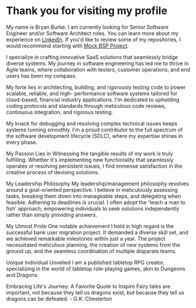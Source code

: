 # Thank you for visiting my profile
My name is Bryan Burke. I am currently looking for Senior Software Engineer and/or Software Architect roles.
You can learn more about my experience on [LinkedIn](www.linkedin.com/in/bryan-t-burke).
If you'd like to review some of my repositories, I would recommend starting with [Mock BSP Project](https://github.com/bryan-t-burke/mock-Billing-Service-Provider/wiki).

I specialize in crafting innovative SaaS solutions that seamlessly bridge diverse systems. My journey in
software engineering has led me to thrive in Agile teams, where collaboration with testers, customer
operations, and end users has been my compass.

My forte lies in architecting, building, and rigorously testing code to power scalable, reliable, and high-
performance software systems tailored for cloud-based, financial industry applications. I'm dedicated to
upholding coding protocols and standards through meticulous code reviews, continuous integration,
and rigorous testing.

My knack for debugging and resolving complex technical issues keeps systems running smoothly. I'm a
proud contributor to the full spectrum of the software development lifecycle (SDLC), where my
expertise shines in every phase.

My Passion Lies in
Witnessing the tangible results of my work is truly fulfilling. Whether it's implementing new
functionality that seamlessly operates or resolving persistent issues, I find immense satisfaction in the
creative process of devising solutions.

My Leadership Philosophy
My leadership/management philosophy revolves around a goal-oriented perspective. I believe in
meticulously assessing tasks, breaking them down into manageable steps, and delegating when feasible.
Adhering to deadlines is crucial. I often adopt the 'teach a man to fish' approach, empowering
individuals to seek solutions independently rather than simply providing answers.

My Utmost Pride
One notable achievement I hold in high regard is the successful bank user migration project. It
demanded a diverse skill set, and we achieved remarkable milestones within just a year. The project
necessitated meticulous planning, the creation of new systems from the ground up, and the seamless
coordination of multiple disparate teams.

Unique Individual Unveiled
I am a published tabletop RPG creator, specializing in the world of tabletop role-playing games, akin to
Dungeons and Dragons.

Embracing Life's Journey: A Favorite Quote to Inspire
Fairy tales are important, not because they tell us dragons exist, but because they tell us dragons can be
defeated. - G.K. Chesterton

<!---
bryan-t-burke/bryan-t-burke is a ✨ special ✨ repository because its `README.md` (this file) appears on your GitHub profile.
You can click the Preview link to take a look at your changes.
--->
